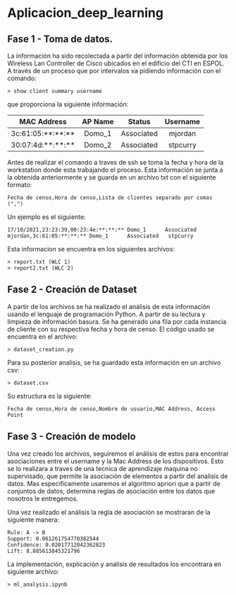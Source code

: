 # Aplicacion_deep_learning

## Fase 1 - Toma de datos.
<p>La información ha sido recolectada a partir del información obtenida por los Wireless Lan Controller de Cisco ubicados en el edificio del CTI en ESPOL. A través de un proceso que por intervalos va pidiendo información con el comando:

    > show client summary username

que proporciona la siguiente información:</p>

<center>

|       MAC Address       | AP Name |   Status   | Username |
|:-----------------------:|:-------:|:----------:|:--------:|
| 3c:61:05:\*\*:\*\*:\*\* |  Domo_1 | Associated |  mjordan |
| 30:07:4d:\*\*:\*\*:\*\* |  Domo_2 | Associated | stpcurry |

</center>

Antes de realizar el comando a traves de ssh se toma la fecha y hora de la workstation donde esta trabajando el proceso. Esta información se junta a la obtenida anteriormente y se guarda en un archivo txt con el siguiente formato:

```
Fecha de censo,Hora de censo,Lista de clientes separado por comas (",")
```
Un ejemplo es el siguiente:

```
17/10/2021,23:23:39,00:23:4e:**:**:** Domo_1      Associated   mjordan,3c:61:05:**:**:** Domo_1      Associated   stpcurry
```
Esta informacion se encuentra en los siguientes archivos: 

    > report.txt (WLC 1)
    > report2.txt (WLC 2)

## Fase 2 - Creación de Dataset
A partir de los archivos se ha realizado el análisis de esta información usando el lenguaje de programación Python. A partir de su lectura y limpieza de información basura. Se ha generado una fila por cada instancia de cliente con su respectiva fecha y hora de censo. El código usado se encuentra en el archivo:

    > dataset_creation.py

Para su posterior analisis, se ha guardado esta información en un archivo csv:

    > dataset.csv

Su estructura es la siguiente: 
```
Fecha de censo,Hora de censo,Nombre de usuario,MAC Address, Access Point
```
## Fase 3 - Creación de modelo
Una vez creado los archivos, seguiremos el análisis de estos para encontrar asociaciones entre el username y la Mac Address de los dispositivos. Esto se lo realizara a traves de una tecnica de aprendizaje maquina no supervisado, que permite la asociación de elementos a partir del analisis de datos. Mas especificamente usaremos el algoritmo apriori que a partir de conjuntos de datos, determina reglas de asociación entre los datos que nosotros le entregemos.

Una vez realizado el análisis la regla de asociación se mostraran de la siguiente manera:

```
Rule: A -> B
Support: 0.061261754770382544
Confidence: 0.02017712042362823
Lift: 8.885613845321796
```

La implementación, explicación y analisis de resultados los encontrara en siguiente archivo:

    > ml_analysis.ipynb